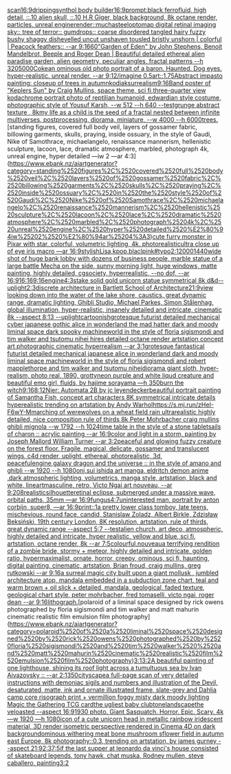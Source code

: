 [scan](https://www.ebank.nz/aiartgenerator?category=scan)[16:9](https://www.ebank.nz/aiartgenerator?category=16%3A9)[dripping](https://www.ebank.nz/aiartgenerator?category=dripping)[synthol body builder](https://www.ebank.nz/aiartgenerator?category=synthol%2520body%2520builder)[16:9](https://www.ebank.nz/aiartgenerator?category=16%3A9)[prompt:black ferrofluid, high detail, ::.10 alien skull, ::.10 H.R Giger, black background, 8k octane render, particles, unreal engine](https://www.ebank.nz/aiartgenerator?category=prompt%3Ablack%2520ferrofluid%2C%2520high%2520detail%2C%2520%3A%3A.10%2520alien%2520skull%2C%2520%3A%3A.10%2520H.R%2520Giger%2C%2520black%2520background%2C%25208k%2520octane%2520render%2C%2520particles%2C%2520unreal%2520engine)[render::](https://www.ebank.nz/aiartgenerator?category=render%3A%3A)[mucha](https://www.ebank.nz/aiartgenerator?category=mucha)[steel](https://www.ebank.nz/aiartgenerator?category=steel)[optomap digital retinal imaging sky:: tree of terror:: gumdrops:: coarse disordered tangled hairy fuzzy bushy shaggy dishevelled uncut unshaven tousled bristly unshorn | colorful | Peacock feathers::  --ar 9:16](https://www.ebank.nz/aiartgenerator?category=optomap%2520digital%2520retinal%2520imaging%2520sky%3A%3A%2520tree%2520of%2520terror%3A%3A%2520gumdrops%3A%3A%2520coarse%2520disordered%2520tangled%2520hairy%2520fuzzy%2520bushy%2520shaggy%2520dishevelled%2520uncut%2520unshaven%2520tousled%2520bristly%2520unshorn%2520%7C%2520colorful%2520%7C%2520Peacock%2520feathers%3A%3A%2520%2520--ar%25209%3A16)[60](https://www.ebank.nz/aiartgenerator?category=60)["Garden of Eden" by John Stephens, Benoit Mandelbrot, Beeple and Roger Dean | Beautiful detailed ethereal alien paradise garden, alien geometry, peculiar angles, fractal patterns --h 320](https://www.ebank.nz/aiartgenerator?category=%22Garden%2520of%2520Eden%22%2520by%2520John%2520Stephens%2C%2520Benoit%2520Mandelbrot%2C%2520Beeple%2520and%2520Roger%2520Dean%2520%7C%2520Beautiful%2520detailed%2520ethereal%2520alien%2520paradise%2520garden%2C%2520alien%2520geometry%2C%2520peculiar%2520angles%2C%2520fractal%2520patterns%2520--h%2520320)[5000](https://www.ebank.nz/aiartgenerator?category=5000)[Coke](https://www.ebank.nz/aiartgenerator?category=Coke)[an ominous old photo portrait of a baron. Haunted. Dog eyes. hyper-realistic. unreal render. --ar 9:12](https://www.ebank.nz/aiartgenerator?category=an%2520ominous%2520old%2520photo%2520portrait%2520of%2520a%2520baron.%2520Haunted.%2520Dog%2520eyes.%2520hyper-realistic.%2520unreal%2520render.%2520--ar%25209%3A12)[/imagine 0.5](https://www.ebank.nz/aiartgenerator?category=/imagine%25200.5)[art::1.75](https://www.ebank.nz/aiartgenerator?category=art%3A%3A1.75)[Abstract impasto painting: closeup of trees in autumn](https://www.ebank.nz/aiartgenerator?category=Abstract%2520impasto%2520painting%3A%2520closeup%2520of%2520trees%2520in%2520autumn)[kodiak](https://www.ebank.nz/aiartgenerator?category=kodiak)[surrealism](https://www.ebank.nz/aiartgenerator?category=surrealism)[9:16](https://www.ebank.nz/aiartgenerator?category=9%3A16)[Band poster of "Keplers Sun" by Craig Mullins, space theme, sci fi,](https://www.ebank.nz/aiartgenerator?category=Band%2520poster%2520of%2520%22Keplers%2520Sun%22%2520by%2520Craig%2520Mullins%2C%2520space%2520theme%2C%2520sci%2520fi%2C)[three-quarter view kodachrome portrait photo of reptilian  humanoid, edwardian style costume, photographic style of Yousuf Karsh, --w 512 --h 640 --test](https://www.ebank.nz/aiartgenerator?category=three-quarter%2520view%2520kodachrome%2520portrait%2520photo%2520of%2520reptilian%2520%2520humanoid%2C%2520edwardian%2520style%2520costume%2C%2520photographic%2520style%2520of%2520Yousuf%2520Karsh%2C%2520--w%2520512%2520--h%2520640%2520--test)[grunge abstract texture , 8k](https://www.ebank.nz/aiartgenerator?category=grunge%2520abstract%2520texture%2520%2C%25208k)[my life as a child is the seed of a fractal nested between infinite multiverses, postprocessing, diorama, miniature, --w 4000 --h 6000](https://www.ebank.nz/aiartgenerator?category=my%2520life%2520as%2520a%2520child%2520is%2520the%2520seed%2520of%2520a%2520fractal%2520nested%2520between%2520infinite%2520multiverses%2C%2520postprocessing%2C%2520diorama%2C%2520miniature%2C%2520--w%25204000%2520--h%25206000)[trees.](https://www.ebank.nz/aiartgenerator?category=trees.)[standing figures, covered full body veil, layers of gossamer fabric, billowing garments, skulls, praying, inside ossuary, in the style of Gaudi, Nike of Samothrace, michaelangelo, renaissance mannerism, hellenistic sculpture, lacoon, lace, dramatic atmosphere, marbled, photograph 4k, unreal engine, hyper detailed —iw 2 —ar 4:3](https://www.ebank.nz/aiartgenerator?category=standing%2520figures%2C%2520covered%2520full%2520body%2520veil%2C%2520layers%2520of%2520gossamer%2520fabric%2C%2520billowing%2520garments%2C%2520skulls%2C%2520praying%2C%2520inside%2520ossuary%2C%2520in%2520the%2520style%2520of%2520Gaudi%2C%2520Nike%2520of%2520Samothrace%2C%2520michaelangelo%2C%2520renaissance%2520mannerism%2C%2520hellenistic%2520sculpture%2C%2520lacoon%2C%2520lace%2C%2520dramatic%2520atmosphere%2C%2520marbled%2C%2520photograph%25204k%2C%2520unreal%2520engine%2C%2520hyper%2520detailed%2520%E2%80%94iw%25202%2520%E2%80%94ar%25204%3A3)[cute furry monster in Pixar with star, colorful, volumetric lighting, 4k, photorealistic](https://www.ebank.nz/aiartgenerator?category=cute%2520furry%2520monster%2520in%2520Pixar%2520with%2520star%2C%2520colorful%2C%2520volumetric%2520lighting%2C%25204k%2C%2520photorealistic)[ultra close up of eye iris macro —ar 16:9](https://www.ebank.nz/aiartgenerator?category=ultra%2520close%2520up%2520of%2520eye%2520iris%2520macro%2520%E2%80%94ar%252016%3A9)[stylish](https://www.ebank.nz/aiartgenerator?category=stylish)[Lisa,kpop,blaclpink](https://www.ebank.nz/aiartgenerator?category=Lisa%2Ckpop%2Cblaclpink)[#typo](https://www.ebank.nz/aiartgenerator?category=%23typo)[2:1](https://www.ebank.nz/aiartgenerator?category=2%3A1)[2000](https://www.ebank.nz/aiartgenerator?category=2000)[1440](https://www.ebank.nz/aiartgenerator?category=1440)[wide shot of huge bank lobby with dozens of business people, marble statue of a large battle Mecha on the side, sunny morning light, huge windows, matte painting, highly detailed, cgsociety, hyperrealistic, --no dof, --ar 16:9](https://www.ebank.nz/aiartgenerator?category=wide%2520shot%2520of%2520huge%2520bank%2520lobby%2520with%2520dozens%2520of%2520business%2520people%2C%2520marble%2520statue%2520of%2520a%2520large%2520battle%2520Mecha%2520on%2520the%2520side%2C%2520sunny%2520morning%2520light%2C%2520huge%2520windows%2C%2520matte%2520painting%2C%2520highly%2520detailed%2C%2520cgsociety%2C%2520hyperrealistic%2C%2520--no%2520dof%2C%2520--ar%252016%3A9)[16:16](https://www.ebank.nz/aiartgenerator?category=16%3A16)[9:16](https://www.ebank.nz/aiartgenerator?category=9%3A16)[engine](https://www.ebank.nz/aiartgenerator?category=engine)[4:3](https://www.ebank.nz/aiartgenerator?category=4%3A3)[stake solid gold unicorn statue symmetrical 8k d&d](https://www.ebank.nz/aiartgenerator?category=stake%2520solid%2520gold%2520unicorn%2520statue%2520symmetrical%25208k%2520d%26d)[--uplight](https://www.ebank.nz/aiartgenerator?category=--uplight)[2:3](https://www.ebank.nz/aiartgenerator?category=2%3A3)[discrete architecture in Bartlett School of Architecture](https://www.ebank.nz/aiartgenerator?category=discrete%2520architecture%2520in%2520Bartlett%2520School%2520of%2520Architecture)[21:9](https://www.ebank.nz/aiartgenerator?category=21%3A9)[](https://www.ebank.nz/aiartgenerator?category=)[view looking down into the water of the lake shore, caustics, great dynamic range, dramatic lighting, Ghibli Studio, Michael Parkes, Simon Stålenhag, global illumination, hyper-realistic, insanely detailed and intricate, cinematic 8k --aspect 8:13 --uplight](https://www.ebank.nz/aiartgenerator?category=view%2520looking%2520down%2520into%2520the%2520water%2520of%2520the%2520lake%2520shore%2C%2520caustics%2C%2520great%2520dynamic%2520range%2C%2520dramatic%2520lighting%2C%2520Ghibli%2520Studio%2C%2520Michael%2520Parkes%2C%2520Simon%2520St%C3%A5lenhag%2C%2520global%2520illumination%2C%2520hyper-realistic%2C%2520insanely%2520detailed%2520and%2520intricate%2C%2520cinematic%25208k%2520--aspect%25208%3A13%2520--uplight)[cartoonish](https://www.ebank.nz/aiartgenerator?category=cartoonish)[grotesque futurist detailed mechanical cyber japanese gothic alice in wonderland the mad hatter dark and moody liminal space dark spooky machineworld in the style of floria sigismondi and tim walker and tsutomu nihei hires detailed octane render artstation concept art photographic cinematic hyperrealism --ar 3:1](https://www.ebank.nz/aiartgenerator?category=grotesque%2520futurist%2520detailed%2520mechanical%2520cyber%2520japanese%2520gothic%2520alice%2520in%2520wonderland%2520the%2520mad%2520hatter%2520dark%2520and%2520moody%2520liminal%2520space%2520dark%2520spooky%2520machineworld%2520in%2520the%2520style%2520of%2520floria%2520sigismondi%2520and%2520tim%2520walker%2520and%2520tsutomu%2520nihei%2520hires%2520detailed%2520octane%2520render%2520artstation%2520concept%2520art%2520photographic%2520cinematic%2520hyperrealism%2520--ar%25203%3A1)[grotesque fantastical futurist detailed mechanical japanese alice in wonderland dark and moody liminal space machineworld in the style of floria sigismondi and robert mapplethorpe and tim walker and tsutomu nihei](https://www.ebank.nz/aiartgenerator?category=grotesque%2520fantastical%2520futurist%2520detailed%2520mechanical%2520japanese%2520alice%2520in%2520wonderland%2520dark%2520and%2520moody%2520liminal%2520space%2520machineworld%2520in%2520the%2520style%2520of%2520floria%2520sigismondi%2520and%2520robert%2520mapplethorpe%2520and%2520tim%2520walker%2520and%2520tsutomu%2520nihei)[diorama giant sloth, hyper-realism, photo real, 1890, grotty](https://www.ebank.nz/aiartgenerator?category=diorama%2520giant%2520sloth%2C%2520hyper-realism%2C%2520photo%2520real%2C%25201890%2C%2520grotty)[neon purple and white liqud creature and beautiful emo girl, fluids, by hajime sorayama —h 350](https://www.ebank.nz/aiartgenerator?category=neon%2520purple%2520and%2520white%2520liqud%2520creature%2520and%2520beautiful%2520emo%2520girl%2C%2520fluids%2C%2520by%2520hajime%2520sorayama%2520%E2%80%94h%2520350)[burn the witch](https://www.ebank.nz/aiartgenerator?category=burn%2520the%2520witch)[9:16](https://www.ebank.nz/aiartgenerator?category=9%3A16)[8:12](https://www.ebank.nz/aiartgenerator?category=8%3A12)[Nier: Automata 2B by jc leyendecker](https://www.ebank.nz/aiartgenerator?category=Nier%3A%2520Automata%25202B%2520by%2520jc%2520leyendecker)[beautiful portrait painting of Samantha Fish, concept art characters 8K symmetrical intricate details hyperealistic trending on artstation by Andy Warhol](https://www.ebank.nz/aiartgenerator?category=beautiful%2520portrait%2520painting%2520of%2520Samantha%2520Fish%2C%2520concept%2520art%2520characters%25208K%2520symmetrical%2520intricate%2520details%2520hyperealistic%2520trending%2520on%2520artstation%2520by%2520Andy%2520Warhol)[<https://s.mj.run/zHeI-F6wY-M>](https://www.ebank.nz/aiartgenerator?category=%3Chttps%3A//s.mj.run/zHeI-F6wY-M%3E)[marching of werewolves on a wheat field  rain ultrarealistic highly detailed, nice composition rule of thirds 8k Peter Mohrbacher craig mullins ghibli mignola --w 1792 --h 1024](https://www.ebank.nz/aiartgenerator?category=marching%2520of%2520werewolves%2520on%2520a%2520wheat%2520field%2520%2520rain%2520ultrarealistic%2520highly%2520detailed%2C%2520nice%2520composition%2520rule%2520of%2520thirds%25208k%2520Peter%2520Mohrbacher%2520craig%2520mullins%2520ghibli%2520mignola%2520--w%25201792%2520--h%25201024)[time table in the style of a stone tablet](https://www.ebank.nz/aiartgenerator?category=time%2520table%2520in%2520the%2520style%2520of%2520a%2520stone%2520tablet)[sails of charon :: acrylic painting --ar 16:9](https://www.ebank.nz/aiartgenerator?category=sails%2520of%2520charon%2520%3A%3A%2520acrylic%2520painting%2520--ar%252016%3A9)[color and light in a storm, painting by Joseph Mallord William Turner --ar 3:2](https://www.ebank.nz/aiartgenerator?category=color%2520and%2520light%2520in%2520a%2520storm%2C%2520painting%2520by%2520Joseph%2520Mallord%2520William%2520Turner%2520--ar%25203%3A2)[peaceful and glowing fuzzy creature on the forest floor. Fragile, magical, delicate, gossamer and translucent wings, c4d render, uplight, ethereal, photorealistic, 3d, peaceful](https://www.ebank.nz/aiartgenerator?category=peaceful%2520and%2520glowing%2520fuzzy%2520creature%2520on%2520the%2520forest%2520floor.%2520Fragile%2C%2520magical%2C%2520delicate%2C%2520gossamer%2520and%2520translucent%2520wings%2C%2520c4d%2520render%2C%2520uplight%2C%2520ethereal%2C%2520photorealistic%2C%25203d%2C%2520peaceful)[engine,](https://www.ebank.nz/aiartgenerator?category=engine%2C)[galaxy dragon and the universe :: in the style of amano and ghibli --w 1920 --h 1080](https://www.ebank.nz/aiartgenerator?category=galaxy%2520dragon%2520and%2520the%2520universe%2520%3A%3A%2520in%2520the%2520style%2520of%2520amano%2520and%2520ghibli%2520--w%25201920%2520--h%25201080)[oni,sui ishida art manga, eldritch demon anime ,dark atmospheric lighting, volumetrics, manga style, artstation, black and white, lineart](https://www.ebank.nz/aiartgenerator?category=oni%2Csui%2520ishida%2520art%2520manga%2C%2520eldritch%2520demon%2520anime%2520%2Cdark%2520atmospheric%2520lighting%2C%2520volumetrics%2C%2520manga%2520style%2C%2520artstation%2C%2520black%2520and%2520white%2C%2520lineart)[masculine, retro, Victo Ngai art nouveau, --ar 9:20](https://www.ebank.nz/aiartgenerator?category=masculine%2C%2520retro%2C%2520Victo%2520Ngai%2520art%2520nouveau%2C%2520--ar%25209%3A20)[8](https://www.ebank.nz/aiartgenerator?category=8)[realistic](https://www.ebank.nz/aiartgenerator?category=realistic)[silhouette](https://www.ebank.nz/aiartgenerator?category=silhouette)[retinal eclipse, submerged under a massive wave, orbital paths, 35mm —ar 16:9](https://www.ebank.nz/aiartgenerator?category=retinal%2520eclipse%2C%2520submerged%2520under%2520a%2520massive%2520wave%2C%2520orbital%2520paths%2C%252035mm%2520%E2%80%94ar%252016%3A9)[fungus](https://www.ebank.nz/aiartgenerator?category=fungus)[4:7](https://www.ebank.nz/aiartgenerator?category=4%3A7)[uninterested man, portrait by anton corbijn, super8, —ar 16:9](https://www.ebank.nz/aiartgenerator?category=uninterested%2520man%2C%2520portrait%2520by%2520anton%2520corbijn%2C%2520super8%2C%2520%E2%80%94ar%252016%3A9)[print::1](https://www.ebank.nz/aiartgenerator?category=print%3A%3A1)[a pretty lower class tomboy, late teens, mischevious, round face, candid, Stanislaw Zoladz, Albert Birkle, Zdzisław Beksiński, 19th century London, 8K resolution, artstation, rule of thirds, great dynamic range --aspect 5:7 --test](https://www.ebank.nz/aiartgenerator?category=a%2520pretty%2520lower%2520class%2520tomboy%2C%2520late%2520teens%2C%2520mischevious%2C%2520round%2520face%2C%2520candid%2C%2520Stanislaw%2520Zoladz%2C%2520Albert%2520Birkle%2C%2520Zdzis%C5%82aw%2520Beksi%C5%84ski%2C%252019th%2520century%2520London%2C%25208K%2520resolution%2C%2520artstation%2C%2520rule%2520of%2520thirds%2C%2520great%2520dynamic%2520range%2520--aspect%25205%3A7%2520--test)[alien church, art deco, atmospheric, highly detailed and intricate, hyper realistic, yellow and blue, sci fi, artstation, octane render, 8k --ar 7:5](https://www.ebank.nz/aiartgenerator?category=alien%2520church%2C%2520art%2520deco%2C%2520atmospheric%2C%2520highly%2520detailed%2520and%2520intricate%2C%2520hyper%2520realistic%2C%2520yellow%2520and%2520blue%2C%2520sci%2520fi%2C%2520artstation%2C%2520octane%2520render%2C%25208k%2520--ar%25207%3A5)[colourful,](https://www.ebank.nz/aiartgenerator?category=colourful%2C)[nouveau](https://www.ebank.nz/aiartgenerator?category=nouveau)[a terrifying rendition of a zombie bride, stormy + meteor, highly detailed and intricate, golden ratio, hypermaximalist, ornate, horror, creepy, ominous, sci fi, haunting, digital painting, cinematic, artstation, Brian froud, craig mullins, greg rutkowski --ar 9:16](https://www.ebank.nz/aiartgenerator?category=a%2520terrifying%2520rendition%2520of%2520a%2520zombie%2520bride%2C%2520stormy%2520%2B%2520meteor%2C%2520highly%2520detailed%2520and%2520intricate%2C%2520golden%2520ratio%2C%2520hypermaximalist%2C%2520ornate%2C%2520horror%2C%2520creepy%2C%2520ominous%2C%2520sci%2520fi%2C%2520haunting%2C%2520digital%2520painting%2C%2520cinematic%2C%2520artstation%2C%2520Brian%2520froud%2C%2520craig%2520mullins%2C%2520greg%2520rutkowski%2520--ar%25209%3A16)[a surreal magic city built upon a giant mollusk , jumbled architecture atop, mandala embedded in a subduction zone chart, teal and warm brown + oil slick + detailed, mandala, geological, faded texture, geological chart style, peter mohrbacher, fred tomaselli, victo ngai, roger dean --ar 9:16](https://www.ebank.nz/aiartgenerator?category=a%2520surreal%2520magic%2520city%2520built%2520upon%2520a%2520giant%2520mollusk%2520%2C%2520jumbled%2520architecture%2520atop%2C%2520mandala%2520embedded%2520in%2520a%2520subduction%2520zone%2520chart%2C%2520teal%2520and%2520warm%2520brown%2520%2B%2520oil%2520slick%2520%2B%2520detailed%2C%2520mandala%2C%2520geological%2C%2520faded%2520texture%2C%2520geological%2520chart%2520style%2C%2520peter%2520mohrbacher%2C%2520fred%2520tomaselli%2C%2520victo%2520ngai%2C%2520roger%2520dean%2520--ar%25209%3A16)[lithograph.](https://www.ebank.nz/aiartgenerator?category=lithograph.)[polaroid of a liminal space designed by rick owens photographed by floria sigismondi and tim walker  and matt mahurin cinematic realistic film emulsion film photography](https://www.ebank.nz/aiartgenerator?category=polaroid%2520of%2520a%2520liminal%2520space%2520designed%2520by%2520rick%2520owens%2520photographed%2520by%2520floria%2520sigismondi%2520and%2520tim%2520walker%2520%2520and%2520matt%2520mahurin%2520cinematic%2520realistic%2520film%2520emulsion%2520film%2520photography)[3:1](https://www.ebank.nz/aiartgenerator?category=3%3A1)[3:2](https://www.ebank.nz/aiartgenerator?category=3%3A2)[A beautiful painting of one lighthouse, shining its roof light across a tumultuous sea by Ivan Aivazovsky :: --ar 2:1](https://www.ebank.nz/aiartgenerator?category=A%2520beautiful%2520painting%2520of%2520one%2520lighthouse%2C%2520shining%2520its%2520roof%2520light%2520across%2520a%2520tumultuous%2520sea%2520by%2520Ivan%2520Aivazovsky%2520%3A%3A%2520--ar%25202%3A1)[350](https://www.ebank.nz/aiartgenerator?category=350)[cityscape](https://www.ebank.nz/aiartgenerator?category=cityscape)[a full-page scan of very detailed instructions with demoniac sigils and numbers and illustration of the Devil, desaturated, matte, ink and ornate illustrated frame, slate-grey and Dahlia camp core risograph print + vermillion foggy misty dark moody lighting Magic the Gathering TCG card](https://www.ebank.nz/aiartgenerator?category=a%2520full-page%2520scan%2520of%2520very%2520detailed%2520instructions%2520with%2520demoniac%2520sigils%2520and%2520numbers%2520and%2520illustration%2520of%2520the%2520Devil%2C%2520desaturated%2C%2520matte%2C%2520ink%2520and%2520ornate%2520illustrated%2520frame%2C%2520slate-grey%2520and%2520Dahlia%2520camp%2520core%2520risograph%2520print%2520%2B%2520vermillion%2520foggy%2520misty%2520dark%2520moody%2520lighting%2520Magic%2520the%2520Gathering%2520TCG%2520card)[the ugliest baby club](https://www.ebank.nz/aiartgenerator?category=the%2520ugliest%2520baby%2520club)[tone](https://www.ebank.nz/aiartgenerator?category=tone)[landscape](https://www.ebank.nz/aiartgenerator?category=landscape)[the veloasted --aspect 16:9](https://www.ebank.nz/aiartgenerator?category=the%2520veloasted%2520--aspect%252016%3A9)[1930 photo. Giant Sasquatch. Horror. Epic. Scary. 4k —w 1920 —h 1080](https://www.ebank.nz/aiartgenerator?category=1930%2520photo.%2520Giant%2520Sasquatch.%2520Horror.%2520Epic.%2520Scary.%25204k%2520%E2%80%94w%25201920%2520%E2%80%94h%25201080)[icon of a cute unicorn head in metallic rainbow iridescent material, 3D render isometric perspective rendered in Cinema 4D on dark background](https://www.ebank.nz/aiartgenerator?category=icon%2520of%2520a%2520cute%2520unicorn%2520head%2520in%2520metallic%2520rainbow%2520iridescent%2520material%2C%25203D%2520render%2520isometric%2520perspective%2520rendered%2520in%2520Cinema%25204D%2520on%2520dark%2520background)[ominous withering meat bone mushroom sflower field in autumn east Europe, 8k photography::0.3, trending on artstation, by james gurney --aspect 21:9](https://www.ebank.nz/aiartgenerator?category=ominous%2520withering%2520meat%2520bone%2520mushroom%2520sflower%2520field%2520in%2520autumn%2520east%2520Europe%2C%25208k%2520photography%3A%3A0.3%2C%2520trending%2520on%2520artstation%2C%2520by%2520james%2520gurney%2520--aspect%252021%3A9)[2:3](https://www.ebank.nz/aiartgenerator?category=2%3A3)[7:5](https://www.ebank.nz/aiartgenerator?category=7%3A5)[if the last supper at leonardo da vinci's house consisted of skateboard legends, tony hawk, chat muska, Rodney mullen, steve caballero, painting](https://www.ebank.nz/aiartgenerator?category=if%2520the%2520last%2520supper%2520at%2520leonardo%2520da%2520vinci%27s%2520house%2520consisted%2520of%2520skateboard%2520legends%2C%2520tony%2520hawk%2C%2520chat%2520muska%2C%2520Rodney%2520mullen%2C%2520steve%2520caballero%2C%2520painting)[3:2](https://www.ebank.nz/aiartgenerator?category=3%3A2)